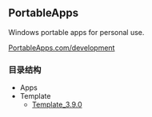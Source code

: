 
## PortableApps

Windows portable apps for personal use.

[PortableApps.com/development](https://portableapps.com/development)


### 目录结构

- Apps
- Template
    - [Template_3.9.0](https://downloads.sourceforge.net/portableapps/PortableApps.com_Application_Template_3.9.0.zip)
